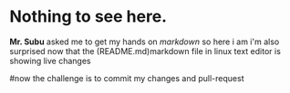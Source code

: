 # Nothing to see here.

**Mr. Subu** asked me to get my hands on *markdown* so here i am
i'm also surprised now that the (README.md)markdown file in linux text editor is showing live changes

#now the challenge is to commit my changes and pull-request

